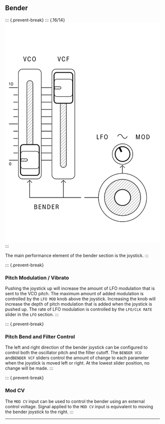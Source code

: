 ## Bender

<article>

::: {.prevent-break}
::: {.16/14}
![FIGURE 1.13](assets/sb01-bender-bw.svg)
:::

The main performance element of the bender section is the joystick.
:::

::: {.prevent-break}
### Pitch Modulation / Vibrato

Pushing the joystick up will increase the amount of LFO modulation that is sent to the VCO pitch. The maximum amount of added modulation is controlled by the `LFO MOD` knob above the joystick. Increasing the knob will increase the depth of pitch modulation that is added when the joystick is pushed up. The rate of LFO modulation is controlled by the `LFO/CLK RATE` slider in the `LFO` section.
:::

::: {.prevent-break}
### Pitch Bend and Filter Control

The left and right direction of the bender joystick can be configured to control both the oscillator pitch and the filter cutoff. The `BENDER VCO` and`BENDER VCF` sliders control the amount of change to each parameter when the joystick is moved left or right. At the lowest slider position, no change will be made.
:::

::: {.prevent-break}
### Mod CV

The `MOD CV` input can be used to control the bender using an external control voltage. Signal applied to the `MOD CV` input is equivalent to moving the bender joystick to the right.
:::

</article>

---
